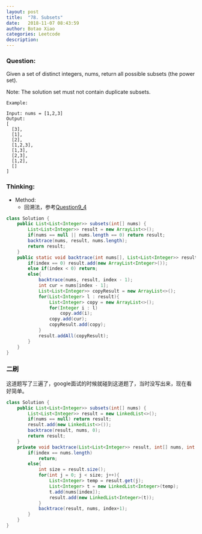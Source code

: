 ```yaml
---
layout: post
title:  "78. Subsets"
date:   2018-11-07 08:43:59
author: Botao Xiao
categories: Leetcode
description:
---
```

### Question:
Given a set of distinct integers, nums, return all possible subsets (the power set).

Note: The solution set must not contain duplicate subsets.

```
Example:

Input: nums = [1,2,3]
Output:
[
  [3],
  [1],
  [2],
  [1,2,3],
  [1,3],
  [2,3],
  [1,2],
  []
]
```

### Thinking:
* Method:
	* 回溯法，参考[Question9_4](https://github.com/Seanforfun/Algorithm/blob/master/leetcode/Offer/Question9_4.md)

```Java
class Solution {
    public List<List<Integer>> subsets(int[] nums) {
        List<List<Integer>> result = new ArrayList<>();
        if(nums == null || nums.length == 0) return result;
        backtrace(nums, result, nums.length);
        return result;
    }
    public static void backtrace(int nums[], List<List<Integer>> result, int index){
        if(index == 0) result.add(new ArrayList<Integer>());
        else if(index < 0) return;
        else{
            backtrace(nums, result, index - 1);
            int cur = nums[index - 1];
            List<List<Integer>> copyResult = new ArrayList<>();
            for(List<Integer> l : result){
                List<Integer> copy = new ArrayList<>();
                for(Integer i : l)
                    copy.add(i);
                copy.add(cur);
                copyResult.add(copy);
            }
            result.addAll(copyResult);
        }
    }
}
```

### 二刷
这道题写了三遍了，google面试的时候就碰到这道题了，当时没写出来，现在看好简单。
```Java
class Solution {
    public List<List<Integer>> subsets(int[] nums) {
        List<List<Integer>> result = new LinkedList<>();
        if(nums == null) return result;
        result.add(new LinkedList<>());
        backtrace(result, nums, 0);
        return result;
    }
    private void backtrace(List<List<Integer>> result, int[] nums, int index){
        if(index == nums.length)
            return;
        else{
            int size = result.size();
            for(int j = 0; j < size; j++){
                List<Integer> temp = result.get(j);
                List<Integer> t = new LinkedList<Integer>(temp);
                t.add(nums[index]);
                result.add(new LinkedList<Integer>(t));
            }
            backtrace(result, nums, index+1);
        }
    }
}
```
